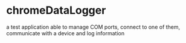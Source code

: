 # chromeDataLogger
a test application able to manage COM ports, connect to one of them, communicate with a device and log information
